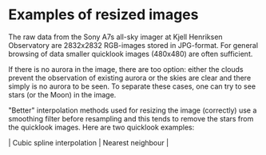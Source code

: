 # Examples of resized images

The raw data from the Sony A7s all-sky imager at Kjell Henriksen Observatory are 2832x2832 RGB-images stored in JPG-format. For general browsing of data smaller quicklook images (480x480) are often sufficient.

If there is no aurora in the image, there are too option: either the clouds prevent the observation of existing aurora or the skies are clear and there simply is no aurora to be seen. To separate these cases, one can try to see stars (or the Moon) in the image.

"Better" interpolation methods used for resizing the image (correctly) use a smoothing filter before resampling and this tends to remove the stars from the quicklook images. Here are two quicklook examples:

| Cubic spline interpolation | Nearest neighbour |
